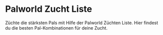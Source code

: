 # Palworld Zucht Liste
Züchte die stärksten Pals mit Hilfe der Palworld Züchten Liste. Hier findest du die besten Pal-Kombinationen für deine Zucht.
